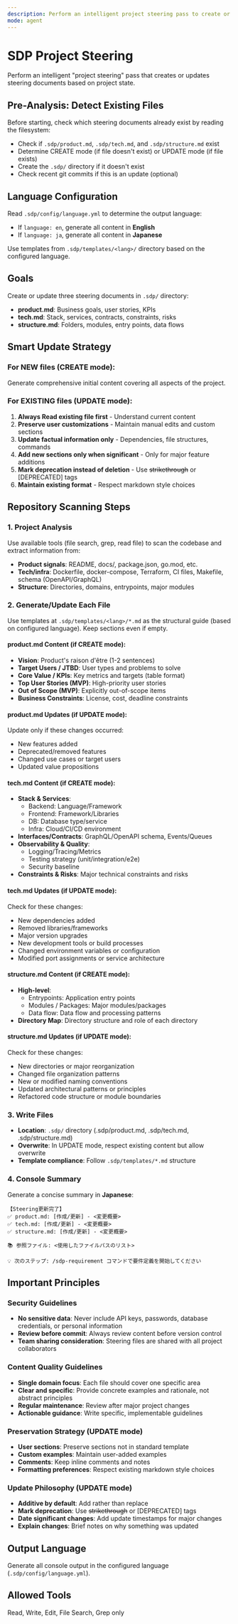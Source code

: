 ```yaml
---
description: Perform an intelligent project steering pass to create or update project context documents
mode: agent
---
```


# SDP Project Steering

Perform an intelligent "project steering" pass that creates or updates steering documents based on project state.

## Pre-Analysis: Detect Existing Files

Before starting, check which steering documents already exist by reading the filesystem:
- Check if `.sdp/product.md`, `.sdp/tech.md`, and `.sdp/structure.md` exist
- Determine CREATE mode (if file doesn't exist) or UPDATE mode (if file exists)
- Create the `.sdp/` directory if it doesn't exist
- Check recent git commits if this is an update (optional)

## Language Configuration

Read `.sdp/config/language.yml` to determine the output language:
- If `language: en`, generate all content in **English**
- If `language: ja`, generate all content in **Japanese**

Use templates from `.sdp/templates/<lang>/` directory based on the configured language.

## Goals

Create or update three steering documents in `.sdp/` directory:
- **product.md**: Business goals, user stories, KPIs
- **tech.md**: Stack, services, contracts, constraints, risks
- **structure.md**: Folders, modules, entry points, data flows

## Smart Update Strategy

### For NEW files (CREATE mode):
Generate comprehensive initial content covering all aspects of the project.

### For EXISTING files (UPDATE mode):
1. **Always Read existing file first** - Understand current content
2. **Preserve user customizations** - Maintain manual edits and custom sections
3. **Update factual information only** - Dependencies, file structures, commands
4. **Add new sections only when significant** - Only for major feature additions
5. **Mark deprecation instead of deletion** - Use ~~strikethrough~~ or [DEPRECATED] tags
6. **Maintain existing format** - Respect markdown style choices

## Repository Scanning Steps

### 1. Project Analysis

Use available tools (file search, grep, read file) to scan the codebase and extract information from:
- **Product signals**: README, docs/, package.json, go.mod, etc.
- **Tech/infra**: Dockerfile, docker-compose, Terraform, CI files, Makefile, schema (OpenAPI/GraphQL)
- **Structure**: Directories, domains, entrypoints, major modules

### 2. Generate/Update Each File

Use templates at `.sdp/templates/<lang>/*.md` as the structural guide (based on configured language). Keep sections even if empty.

#### product.md Content (if CREATE mode):
- **Vision**: Product's raison d'être (1-2 sentences)
- **Target Users / JTBD**: User types and problems to solve
- **Core Value / KPIs**: Key metrics and targets (table format)
- **Top User Stories (MVP)**: High-priority user stories
- **Out of Scope (MVP)**: Explicitly out-of-scope items
- **Business Constraints**: License, cost, deadline constraints

#### product.md Updates (if UPDATE mode):
Update only if these changes occurred:
- New features added
- Deprecated/removed features
- Changed use cases or target users
- Updated value propositions

#### tech.md Content (if CREATE mode):
- **Stack & Services**:
  - Backend: Language/Framework
  - Frontend: Framework/Libraries
  - DB: Database type/service
  - Infra: Cloud/CI/CD environment
- **Interfaces/Contracts**: GraphQL/OpenAPI schema, Events/Queues
- **Observability & Quality**:
  - Logging/Tracing/Metrics
  - Testing strategy (unit/integration/e2e)
  - Security baseline
- **Constraints & Risks**: Major technical constraints and risks

#### tech.md Updates (if UPDATE mode):
Check for these changes:
- New dependencies added
- Removed libraries/frameworks
- Major version upgrades
- New development tools or build processes
- Changed environment variables or configuration
- Modified port assignments or service architecture

#### structure.md Content (if CREATE mode):
- **High-level**:
  - Entrypoints: Application entry points
  - Modules / Packages: Major modules/packages
  - Data flow: Data flow and processing patterns
- **Directory Map**: Directory structure and role of each directory

#### structure.md Updates (if UPDATE mode):
Check for these changes:
- New directories or major reorganization
- Changed file organization patterns
- New or modified naming conventions
- Updated architectural patterns or principles
- Refactored code structure or module boundaries

### 3. Write Files

- **Location**: `.sdp/` directory (.sdp/product.md, .sdp/tech.md, .sdp/structure.md)
- **Overwrite**: In UPDATE mode, respect existing content but allow overwrite
- **Template compliance**: Follow `.sdp/templates/*.md` structure

### 4. Console Summary

Generate a concise summary in **Japanese**:

```
【Steering更新完了】
✅ product.md: [作成/更新] - <変更概要>
✅ tech.md: [作成/更新] - <変更概要>
✅ structure.md: [作成/更新] - <変更概要>

📚 参照ファイル: <使用したファイルパスのリスト>

💡 次のステップ: /sdp-requirement コマンドで要件定義を開始してください
```

## Important Principles

### Security Guidelines
- **No sensitive data**: Never include API keys, passwords, database credentials, or personal information
- **Review before commit**: Always review content before version control
- **Team sharing consideration**: Steering files are shared with all project collaborators

### Content Quality Guidelines
- **Single domain focus**: Each file should cover one specific area
- **Clear and specific**: Provide concrete examples and rationale, not abstract principles
- **Regular maintenance**: Review after major project changes
- **Actionable guidance**: Write specific, implementable guidelines

### Preservation Strategy (UPDATE mode)
- **User sections**: Preserve sections not in standard template
- **Custom examples**: Maintain user-added examples
- **Comments**: Keep inline comments and notes
- **Formatting preferences**: Respect existing markdown style choices

### Update Philosophy (UPDATE mode)
- **Additive by default**: Add rather than replace
- **Mark deprecation**: Use ~~strikethrough~~ or [DEPRECATED] tags
- **Date significant changes**: Add update timestamps for major changes
- **Explain changes**: Brief notes on why something was updated

## Output Language

Generate all console output in the configured language (`.sdp/config/language.yml`).

## Allowed Tools

Read, Write, Edit, File Search, Grep only
